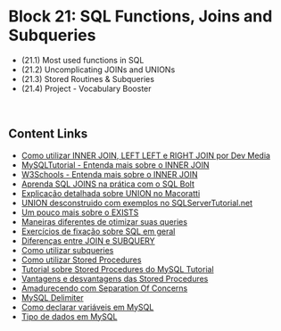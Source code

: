 # Block 21: SQL Functions, Joins and Subqueries
- (21.1) Most used functions in SQL
- (21.2) Uncomplicating JOINs and UNIONs
- (21.3) Stored Routines & Subqueries
- (21.4) Project - Vocabulary Booster

<br>

## Content Links
- [Como utilizar INNER JOIN, LEFT LEFT e RIGHT JOIN por Dev Media](https://www.devmedia.com.br/clausulas-inner-join-left-join-e-right-join-no-sql-server/18930)
- [MySQLTutorial - Entenda mais sobre o INNER JOIN](https://www.mysqltutorial.org/mysql-inner-join.aspx)
- [W3Schools - Entenda mais sobre o INNER JOIN](https://www.w3schools.com/sql/sql_join_inner.asp)
- [Aprenda SQL JOINS na prática com o SQL Bolt](https://sqlbolt.com/lesson/select_queries_with_joins)
- [Explicação detalhada sobre UNION no Macoratti](http://www.macoratti.net/13/05/sql_uni1.htm)
- [UNION desconstruido com exemplos no SQLServerTutorial.net](https://www.sqlservertutorial.net/sql-server-basics/sql-server-union/)
- [Um pouco mais sobre o EXISTS](https://www.w3resource.com/sql/special-operators/sql_exists.php)
- [Maneiras diferentes de otimizar suas queries](https://dev.mysql.com/doc/refman/8.0/en/optimization.html)
- [Exercícios de fixação sobre SQL em geral](https://github.com/XD-DENG/SQL-exercise)
- [Diferenças entre JOIN e SUBQUERY](https://www.essentialsql.com/what-is-the-difference-between-a-join-and-subquery/)
- [Como utilizar subqueries](https://qhmit.com/mysql/examples/mysql_subquery.cfm)
- [Como utilizar Stored Procedures](https://qhmit.com/mysql/tutorial/mysql_stored_procedures.cfm)
- [Tutorial sobre Stored Procedures do MySQL Tutorial](https://www.mysqltutorial.org/getting-started-with-mysql-stored-procedures.aspx)
- [Vantagens e desvantagens das Stored Procedures](https://www.devmedia.com.br/stored-procedures-no-mysql/29030)
- [Amadurecendo com Separation Of Concerns](https://www.devmedia.com.br/amadurecendo-com-separation-of-concerns/18699)
- [MySQL Delimiter](https://www.mysqltutorial.org/mysql-stored-procedure/mysql-delimiter/)
- [Como declarar variáveis em MySQL](https://stackoverflow.com/questions/11754781/how-to-declare-a-variable-in-mysql)
- [Tipo de dados em MySQL](https://www.mysqltutorial.org/mysql-data-types.aspx)
